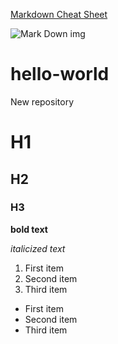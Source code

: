 [Markdown Cheat Sheet](https://www.markdownguide.org/cheat-sheet/#basic-syntax)

![Mark Down img](https://css-tricks.com/wp-content/uploads/2016/01/choose-markdown.jpg)

# hello-world
New repository

# H1
## H2
### H3

**bold text**

*italicized text*

1. First item
2. Second item
3. Third item

- First item
- Second item
- Third item


